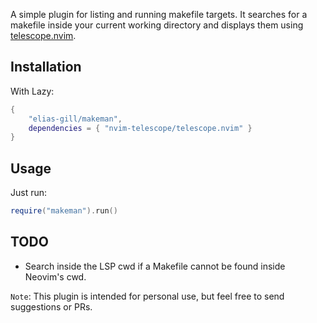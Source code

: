 
A simple plugin for listing and running makefile targets. It searches for a 
makefile inside your current working directory and displays them using 
[telescope.nvim](https://github.com/nvim-telescope/telescope.nvim).

## Installation

With Lazy:

```lua
{
    "elias-gill/makeman",
    dependencies = { "nvim-telescope/telescope.nvim" }
}
```

## Usage

Just run:

```lua 
require("makeman").run()
```

## TODO

- Search inside the LSP cwd if a Makefile cannot be found inside Neovim's cwd.


`Note`: This plugin is intended for personal use, but feel free to send suggestions or PRs.
